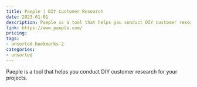 ```yaml
---
title: Paeple | DIY Customer Research
date: 2023-01-01
description: Paeple is a tool that helps you conduct DIY customer research for your projects.
link: https://www.paeple.com/
pricing: 
tags: 
- unsorted-bookmarks-2 
categories: 
- unsorted 
---
```


Paeple is a tool that helps you conduct DIY customer research for your projects.